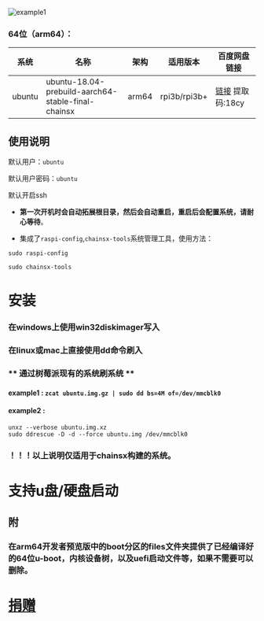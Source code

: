 
![example1](https://assets.ubuntu.com/v1/c037fd75-ubuntu-logo.png)

### 64位（arm64）：
| 系统 | 名称 | 架构 | 适用版本 | 百度网盘链接  |
|-----|-----|------|---------|-----------|
| ubuntu  | ubuntu-18.04-prebuild-aarch64-stable-final-chainsx| arm64 | rpi3b/rpi3b+ | [链接](https://pan.baidu.com/s/1DGwnebLDMRtmTJf8mlWYog) 提取码:18cy  |

## 使用说明

默认用户：`ubuntu`

默认用户密码：`ubuntu`

默认开启ssh


* **第一次开机时会自动拓展根目录，然后会自动重启，重启后会配置系统，请耐心等待**。

* 集成了`raspi-config`,`chainsx-tools`系统管理工具，使用方法：

```
sudo raspi-config

sudo chainsx-tools
```

# 安装
### 在windows上使用win32diskimager写入
### 在linux或mac上直接使用dd命令刷入
### ** 通过树莓派现有的系统刷系统 **
#### example1 : `zcat ubuntu.img.gz | sudo dd bs=4M of=/dev/mmcblk0`
#### example2 : 
```
unxz --verbose ubuntu.img.xz
sudo ddrescue -D -d --force ubuntu.img /dev/mmcblk0
```

### ！！！以上说明仅适用于chainsx构建的系统。

# 支持u盘/硬盘启动

## 附
### 在arm64开发者预览版中的boot分区的files文件夹提供了已经编译好的64位u-boot，内核设备树，以及uefi启动文件等，如果不需要可以删除。


# [捐赠](https://github.com/chainsx/ubuntu64-rpi/blob/ubuntu-18.04-arm64/donation/README.md)
